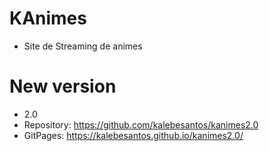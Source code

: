 # KAnimes
- Site de Streaming de animes

# New version
- 2.0
- Repository: https://github.com/kalebesantos/kanimes2.0
- GitPages: https://kalebesantos.github.io/kanimes2.0/
